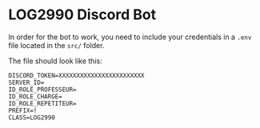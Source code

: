# LOG2990 Discord Bot

In order for the bot to work, you need to include your credentials in a `.env` file located in the `src/` folder.

The file should look like this:

```
DISCORD_TOKEN=XXXXXXXXXXXXXXXXXXXXXXXX
SERVER_ID=
ID_ROLE_PROFESSEUR=
ID_ROLE_CHARGE=
ID_ROLE_REPETITEUR=
PREFIX=!
CLASS=LOG2990
```